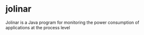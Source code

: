 jolinar
=======

Jolinar is a Java program for monitoring the power consumption of applications at the process level
